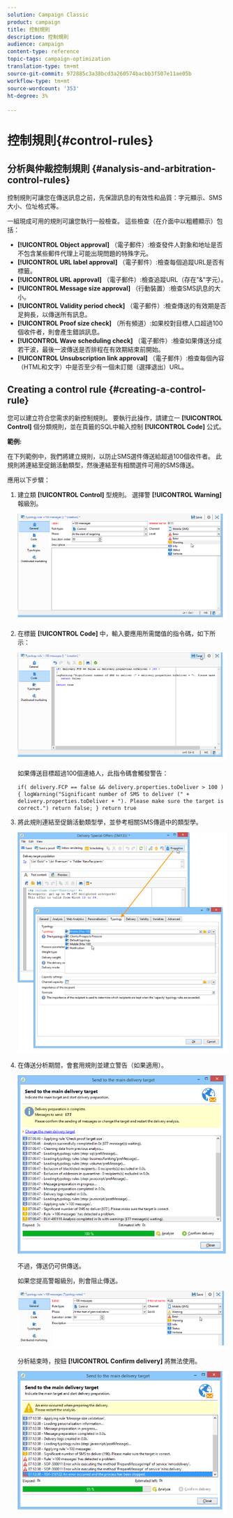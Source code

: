 ```yaml
---
solution: Campaign Classic
product: campaign
title: 控制規則
description: 控制規則
audience: campaign
content-type: reference
topic-tags: campaign-optimization
translation-type: tm+mt
source-git-commit: 972885c3a38bcd3a260574bacbb3f507e11ae05b
workflow-type: tm+mt
source-wordcount: '353'
ht-degree: 3%

---
```



# 控制規則{#control-rules}

## 分析與仲裁控制規則 {#analysis-and-arbitration-control-rules}

控制規則可讓您在傳送訊息之前，先保證訊息的有效性和品質：字元顯示、SMS大小、位址格式等。

一組現成可用的規則可讓您執行一般檢查。 這些檢查（在介面中以粗體顯示）包括：

* **[!UICONTROL Object approval]** （電子郵件）:檢查發件人對象和地址是否不包含某些郵件代理上可能出現問題的特殊字元。
* **[!UICONTROL URL label approval]** （電子郵件）:檢查每個追蹤URL是否有標籤。
* **[!UICONTROL URL approval]** （電子郵件）:檢查追蹤URL（存在&quot;&amp;&quot;字元）。
* **[!UICONTROL Message size approval]** （行動裝置）:檢查SMS訊息的大小。
* **[!UICONTROL Validity period check]** （電子郵件）:檢查傳送的有效期是否足夠長，以傳送所有訊息。
* **[!UICONTROL Proof size check]** （所有頻道）:如果校對目標人口超過100個收件者，則會產生錯誤訊息。
* **[!UICONTROL Wave scheduling check]** （電子郵件）:檢查如果傳送分成若干波，最後一波傳送是否排程在有效期結束前開始。
* **[!UICONTROL Unsubscription link approval]** （電子郵件）:檢查每個內容（HTML和文字）中是否至少有一個未訂閱（選擇退出）URL。

## Creating a control rule {#creating-a-control-rule}

您可以建立符合您需求的新控制規則。 要執行此操作，請建立一 **[!UICONTROL Control]** 個分類規則，並在頁籤的SQL中輸入控制 **[!UICONTROL Code]** 公式。

**範例:**

在下列範例中，我們將建立規則，以防止SMS選件傳送給超過100個收件者。 此規則將連結至促銷活動類型，然後連結至有相關選件可用的SMS傳送。

應用以下步驟：

1. 建立類 **[!UICONTROL Control]** 型規則。 選擇警 **[!UICONTROL Warning]** 報級別。

   ![](assets/campaign_opt_create_control_01.png)

1. 在標籤 **[!UICONTROL Code]** 中，輸入要應用所需閾值的指令碼，如下所示：

   ![](assets/campaign_opt_create_control_02.png)

   如果傳送目標超過100個連絡人，此指令碼會觸發警告：

   ```
   if( delivery.FCP == false && delivery.properties.toDeliver > 100 ) { logWarning("Significant number of SMS to deliver (" + delivery.properties.toDeliver + "). Please make sure the target is correct.") return false; } return true
   ```

1. 將此規則連結至促銷活動類型學，並參考相關SMS傳遞中的類型學。

   ![](assets/campaign_opt_create_control_03.png)

1. 在傳送分析期間，會套用規則並建立警告（如果適用）。

   ![](assets/campaign_opt_create_control_04.png)

   不過，傳送仍可供傳送。

   如果您提高警報級別，則會阻止傳送。

   ![](assets/campaign_opt_create_control_05.png)

   分析結束時，按鈕 **[!UICONTROL Confirm delivery]** 將無法使用。

   ![](assets/campaign_opt_create_control_06.png)

